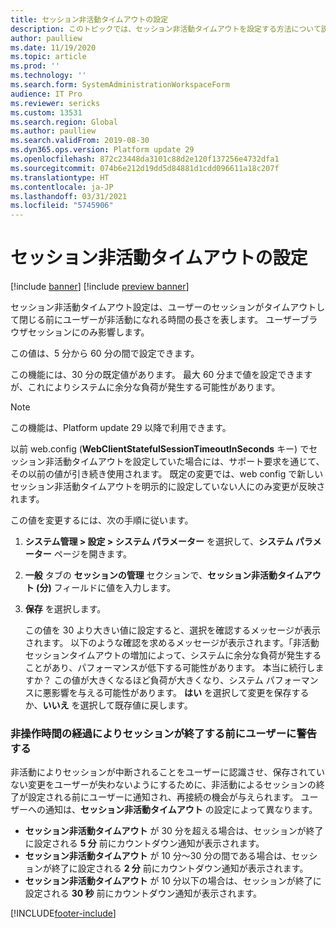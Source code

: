 ```yaml
---
title: セッション非活動タイムアウトの設定
description: このトピックでは、セッション非活動タイムアウトを設定する方法について説明します。
author: paulliew
ms.date: 11/19/2020
ms.topic: article
ms.prod: ''
ms.technology: ''
ms.search.form: SystemAdministrationWorkspaceForm
audience: IT Pro
ms.reviewer: sericks
ms.custom: 13531
ms.search.region: Global
ms.author: paulliew
ms.search.validFrom: 2019-08-30
ms.dyn365.ops.version: Platform update 29
ms.openlocfilehash: 872c23448da3101c88d2e120f137256e4732dfa1
ms.sourcegitcommit: 074b6e212d19dd5d84881d1cdd096611a18c207f
ms.translationtype: HT
ms.contentlocale: ja-JP
ms.lasthandoff: 03/31/2021
ms.locfileid: "5745906"
---
```

# <a name="set-the-session-inactivity-timeout"></a>セッション非活動タイムアウトの設定

[!include [banner](../includes/banner.md)]
[!include [preview banner](../includes/preview-banner.md)]

セッション非活動タイムアウト設定は、ユーザーのセッションがタイムアウトして閉じる前にユーザーが非活動になれる時間の長さを表します。 ユーザーブラウザセッションにのみ影響します。

この値は、5 分から 60 分の間で設定できます。

この機能には、30 分の既定値があります。 最大 60 分まで値を設定できますが、これによりシステムに余分な負荷が発生する可能性があります。

> [!NOTE] 
> この機能は、Platform update 29 以降で利用できます。
>
> 以前 web.config (**WebClientStatefulSessionTimeoutInSeconds** キー) でセッション非活動タイムアウトを設定していた場合には、サポート要求を通じて、その以前の値が引き続き使用されます。 既定の変更では、web config で新しいセッション非活動タイムアウトを明示的に設定していない人にのみ変更が反映されます。

この値を変更するには、次の手順に従います。

1. **システム管理 > 設定 > システム パラメーター** を選択して、**システム パラメーター** ページを開きます。
2. **一般** タブの **セッションの管理** セクションで、**セッション非活動タイムアウト (分)** フィールドに値を入力します。
3. **保存** を選択します。 

    この値を 30 より大きい値に設定すると、選択を確認するメッセージが表示されます。 以下のような確認を求めるメッセージが表示されます。「非活動セッションタイムアウトの増加によって、システムに余分な負荷が発生することがあり、パフォーマンスが低下する可能性があります。 本当に続行しますか？ この値が大きくなるほど負荷が大きくなり、システム パフォーマンスに悪影響を与える可能性があります。 **はい** を選択して変更を保存するか、**いいえ** を選択して既存値に戻します。
    
### <a name="alerting-users-before-sessions-end-due-to-inactivity"></a>非操作時間の経過によりセッションが終了する前にユーザーに警告する
非活動によりセッションが中断されることをユーザーに認識させ、保存されていない変更をユーザーが失わないようにするために、非活動によるセッションの終了が設定される前にユーザーに通知され、再接続の機会が与えられます。 ユーザーへの通知は、**セッション非活動タイムアウト** の設定によって異なります。 

-  **セッション非活動タイムアウト** が 30 分を超える場合は、セッションが終了に設定される **5 分** 前にカウントダウン通知が表示されます。 
-  **セッション非活動タイムアウト** が 10 分～30 分の間である場合は、セッションが終了に設定される **2 分** 前にカウントダウン通知が表示されます。 
-  **セッション非活動タイムアウト** が 10 分以下の場合は、セッションが終了に設定される **30 秒** 前にカウントダウン通知が表示されます。



[!INCLUDE[footer-include](../../../includes/footer-banner.md)]